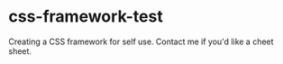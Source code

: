 # css-framework-test

Creating a CSS framework for self use. 
Contact me if you'd like a cheet sheet.
